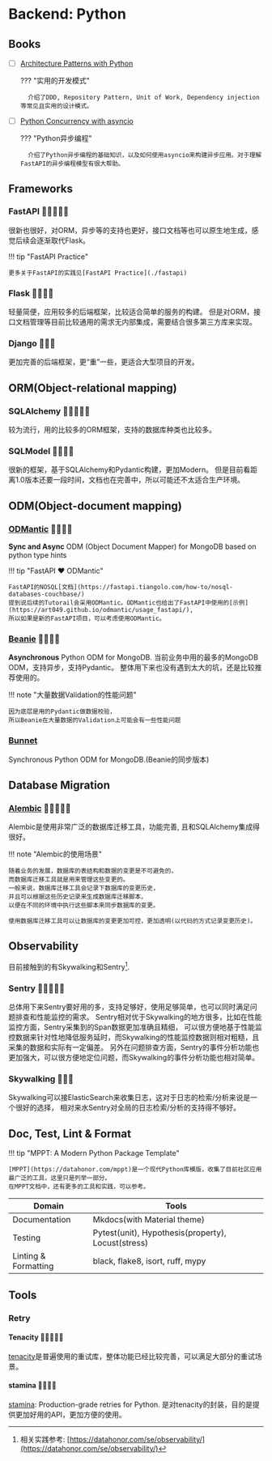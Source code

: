 # Backend: Python

## Books

- [ ] [Architecture Patterns with Python](https://www.cosmicpython.com/)

    ??? "实用的开发模式"

        介绍了DDD, Repository Pattern, Unit of Work, Dependency injection等常见且实用的设计模式。

- [ ] [Python Concurrency with asyncio](https://www.manning.com/books/python-concurrency-with-asyncio)

    ??? "Python异步编程"

        介绍了Python异步编程的基础知识，以及如何使用asyncio来构建异步应用。对于理解FastAPI的异步编程模型有很大帮助。



## Frameworks

### FastAPI 🌟🌟🌟🌟🌟
很新也很好，对ORM，异步等的支持也更好，接口文档等也可以原生地生成，感觉后续会逐渐取代Flask。

!!! tip "FastAPI Practice"

    更多关于FastAPI的实践见[FastAPI Practice](./fastapi)


### Flask 🌟🌟🌟🌟
轻量简便，应用较多的后端框架，比较适合简单的服务的构建。
但是对ORM，接口文档管理等目前比较通用的需求无内部集成，需要结合很多第三方库来实现。

### Django 🌟🌟🌟
更加完善的后端框架，更“重”一些，更适合大型项目的开发。

## ORM(Object-relational mapping)

### SQLAlchemy 🌟🌟🌟🌟🌟
较为流行，用的比较多的ORM框架，支持的数据库种类也比较多。

### SQLModel 🌟🌟🌟🌟
很新的框架，基于SQLAlchemy和Pydantic构建，更加Modern。
但是目前看距离1.0版本还要一段时间，文档也在完善中，所以可能还不太适合生产环境。


## ODM(Object-document mapping)

### [ODMantic](https://github.com/art049/odmantic) 🌟🌟🌟🌟
**Sync and Async** ODM (Object Document Mapper) for MongoDB based on python type hints

!!! tip "FastAPI :heart: ODMantic"

    FastAPI的NOSQL[文档](https://fastapi.tiangolo.com/how-to/nosql-databases-couchbase/)
    提到说后续的Tutorail会采用ODMantic。ODMantic也给出了FastAPI中使用的[示例](https://art049.github.io/odmantic/usage_fastapi/),
    所以如果是新的FastAPI项目，可以考虑使用ODMantic。


### [Beanie](https://github.com/roman-right/beanie) 🌟🌟🌟🌟
**Asynchronous** Python ODM for MongoDB.
当前业务中用的最多的MongoDB ODM，支持异步，支持Pydantic。
整体用下来也没有遇到太大的坑，还是比较推荐使用的。

!!! note "大量数据Validation的性能问题"

    因为底层是用的Pydantic做数据校验，
    所以Beanie在大量数据的Validation上可能会有一些性能问题


### [Bunnet](https://github.com/roman-right/bunnet)
Synchronous Python ODM for MongoDB.(Beanie的同步版本)

## Database Migration

### [Alembic](https://github.com/sqlalchemy/alembic) 🌟🌟🌟🌟🌟
Alembic是使用非常广泛的数据库迁移工具，功能完善, 且和SQLAlchemy集成得很好。

!!! note "Alembic的使用场景"

    随着业务的发展，数据库的表结构和数据的变更是不可避免的，
    而数据库迁移工具就是用来管理这些变更的。
    一般来说，数据库迁移工具会记录下数据库的变更历史，
    并且可以根据这些历史记录来生成数据库迁移脚本，
    以便在不同的环境中执行这些脚本来同步数据库的变更。

    使用数据库迁移工具可以让数据库的变更更加可控，更加透明(以代码的方式记录变更历史)。


## Observability

目前接触到的有Skywalking和Sentry[^1].
[^1]: 相关实践参考: [https://datahonor.com/se/observability/](https://datahonor.com/se/observability/)


### Sentry 🌟🌟🌟🌟🌟

总体用下来Sentry要好用的多，支持足够好，使用足够简单，也可以同时满足问题排查和性能监控的需求。
Sentry相对优于Skywalking的地方很多，比如在性能监控方面，Sentry采集到的Span数据更加准确且精细，
可以很方便地基于性能监控数据来针对性地降低服务延时，而Skywalking的性能监控数据则相对粗糙，且采集的数据和实际有一定偏差。
另外在问题排查方面，Sentry的事件分析功能也更加强大，可以很方便地定位问题，而Skywalking的事件分析功能也相对简单。

### Skywalking 🌟🌟🌟
Skywalking可以接ElasticSearch来收集日志，这对于日志的检索/分析来说是一个很好的选择，
相对来水Sentry对全局的日志检索/分析的支持得不够好。


## Doc, Test, Lint & Format

!!! tip "MPPT: A Modern Python Package Template"

    [MPPT](https://datahonor.com/mppt)是一个现代Python库模版，收集了目前社区应用最广泛的工具，这里只是列举一部分。
    在MPPT文档中，还有更多的工具和实践，可以参考。

| Domain               | Tools                                              |
|----------------------|----------------------------------------------------|
| Documentation        | Mkdocs(with Material theme)                        |
| Testing              | Pytest(unit), Hypothesis(property), Locust(stress) |
| Linting & Formatting | black, flake8, isort, ruff, mypy                   |


## Tools

### Retry

#### Tenacity 🌟🌟🌟🌟🌟
[tenacity](https://github.com/jd/tenacity)是普遍使用的重试库，整体功能已经比较完善，可以满足大部分的重试场景。

#### stamina 🌟🌟🌟🌟
[stamina](https://github.com/hynek/stamina): Production-grade retries for Python.
是对tenacity的封装，目的是提供更加好用的API，更加方便的使用。


